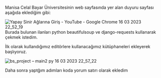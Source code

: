 Manisa Celal Bayar Üniversitesinin web sayfasında yer alan duyuru sayfası aşağıda eklediğim gibi:

![Yapay Sinir Ağlarına Giriş - YouTube - Google Chrome 16 03 2023 22_52_19](https://user-images.githubusercontent.com/76753651/225737641-d949a9c5-6abd-42d0-b25e-9069a10f43c4.png)
Burada bulunan ilanları python beautifulsoup ve django-requests kullanarak çekmek istedim.

İlk olarak kullandığımız editörlere kullanacağımız kütüphaneleri ekleyerek başlıyoruz.

![bs_project – main2 py 16 03 2023 22_57_22](https://user-images.githubusercontent.com/76753651/225739387-e9089197-dd61-42a1-bf54-96452fa87d27.png)

Daha sonra yaptğım adımları koda yorum satırı olarak ekledim

